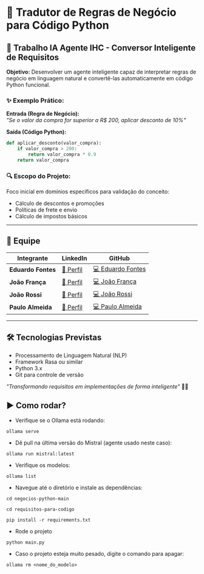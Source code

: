 # 🚀 Tradutor de Regras de Negócio para Código Python

## 🤖 Trabalho IA Agente IHC - Conversor Inteligente de Requisitos

**Objetivo:** Desenvolver um agente inteligente capaz de interpretar regras de negócio em linguagem natural e convertê-las automaticamente em código Python funcional.

### ✨ Exemplo Prático:

**Entrada (Regra de Negócio):**  
*"Se o valor da compra for superior a R$ 200, aplicar desconto de 10%"*

**Saída (Código Python):**
```python
def aplicar_desconto(valor_compra):
    if valor_compra > 200:
        return valor_compra * 0.9
    return valor_compra
```

### 🔍 Escopo do Projeto:
Foco inicial em domínios específicos para validação do conceito:
- Cálculo de descontos e promoções
- Políticas de frete e envio
- Cálculo de impostos básicos

---

## 👥 Equipe

| Integrante       | LinkedIn | GitHub |
|------------------|----------|--------|
| **Eduardo Fontes** | [🔗 Perfil](https://www.linkedin.com/in/eduardo-da-silva-fontes/) | [💻 Eduardo Fontes](https://github.com/DuuhZero) |
| **João França**    | [🔗 Perfil](https://www.linkedin.com/in/joão-pedro-frança-alves-de-souza-8700a62b3/) | [💻 João França](https://github.com/jofran2001) |
| **João Rossi**     | [🔗 Perfil](https://www.linkedin.com/in/joão-rossi-7311a0301/) | [💻 João Rossi](https://github.com/joaorossiferreira) |
| **Paulo Almeida**  | [🔗 Perfil](https://www.linkedin.com/in/paulo-almeida-3102452a7/) | [💻 Paulo Almeida](https://github.com/pauloalmeida46) |

---

## 🛠 Tecnologias Previstas
- Processamento de Linguagem Natural (NLP)
- Framework Rasa ou similar
- Python 3.x
- Git para controle de versão

*"Transformando requisitos em implementações de forma inteligente"* 🤖💡

## ▶️ Como rodar?
- Verifique se o Ollama está rodando:
 ```shell
 ollama serve
 ``` 
 - Dê pull na última versão do Mistral (agente usado neste caso):
 ```shell
 ollama run mistral:latest
 ``` 
 - Verifique os modelos:
 ```shell
 ollama list
 ```
 - Navegue até o diretório e instale as dependências:
 ```shell
 cd negocios-python-main

 cd requisitos-para-codigo

 pip install -r requirements.txt
```
- Rode o projeto
```shell
python main.py
``` 
 - Caso o projeto esteja muito pesado, digite o comando para apagar:
 ```shell
 ollama rm <nome_do_modelo>
 ``` 
